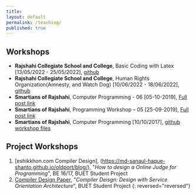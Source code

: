 ```yaml
---
title:
layout: default
permalink: /teaching/
published: true
---
```


## Workshops
- **Rajshahi Collegiate School and College**, Basic Coding with Latex [13/05/2022 - 25/05/2022], [github]()
- **Rajshahi Collegiate School and College**, Human Rights Organization(Amnesty, and Watch Dog) [10/06/2022 - 18/06/2022], [github]()
- **Smartians of Rajshahi**, Computer Programming - 06 [05-10-2019], [Full post link](https://facebook.com/groups/1545632125748362/permalink/2319958658315701/)
- **Smartians of Rajshahi**, Programming Workshop – 05 [25-09-2019], [Full post link](https://facebook.com/notes/smartians-of-science/smartians-of-science-programming-workshop-05-topics/2311185742526326/)
- **Smartians of Rajshahi**, Computer Programming [10/10/2017], [github workshop files](https://github.com/Md-Sanaul-Haque-Shanto/smartiansofscience)
## Project Workshops
1. [eshikkhon.com Compiler Design], (https://md-sanaul-haque-shanto.github.io/oldport/blog/), "*How to design a Online Judge for Programming*", BE 16/17, BUET Student Project
1. [Compiler Design Paper](https://github.com/Md-Sanaul-Haque-Shanto/compiler-design-for-ArenaBoard), "*Compiler Deisgn: Design with Service Orientation Architecture*", BUET Student Project
{: reversed="reversed"} 
